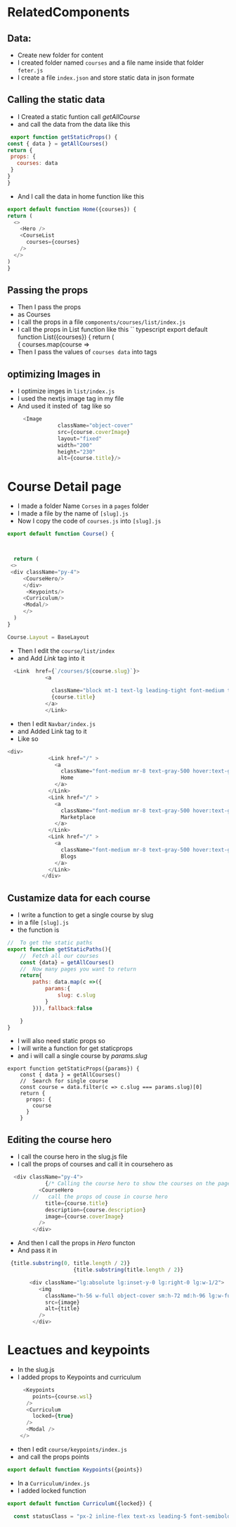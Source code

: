 # RelatedComponents

  ## Data:
  
  - Create new folder for content
  - I created folder named `courses` and a file name inside that folder `feter.js`
  - I create a file `index.json` and store static data in json formate
  ## Calling the static data 
  -  I Created a static funtion call *getAllCourse* 
  -  and call the data from the  data like this
   ```javascript
    export function getStaticProps() {
  const { data } = getAllCourses()
  return {
    props: {
      courses: data
    }
  }
}
```
  - And I call the data in home function like this
  ```Javascript
  export default function Home({courses}) {
  return (
    <>
      <Hero />
      <CourseList
        courses={courses}
      />
    </>
  )
}
```
## Passing the props 
- Then I pass the props
- as Courses
- I call the props in a file `components/courses/list/index.js`
- I call the props in List function like this
`` typescript
export default function List({courses}) {
  return (
    <section className="grid grid-cols-2 gap-4 mb-5">
      { courses.map(course =>
        <div
          key={course.id}
          ```
- Then I pass the values of `courses data` into tags

## optimizing Images in
- I optimize imges in  `list/index.js`
- I used the nextjs image tag in my file 
- And used it insted of <img> tag like so
```javascript
     <Image
                className="object-cover"
                src={course.coverImage}
                layout="fixed"
                width="200"
                height="230"
                alt={course.title}/>
 ```
 # Course Detail page
 - I made a folder Name `Corses` in a `pages` folder 
 - I made a file by the name of `[slug].js`
 - Now I copy the code of `courses.js` into `[slug].js` 
  ```js
  export default function Course() {

 
  
    return (
   <>
   <div className="py-4">
       <CourseHero/>
       </div>
        <Keypoints/>
       <Curriculum/>
       <Modal/>
       </>
    )
  }

  Course.Layout = BaseLayout
  ```
  - Then I edit the `course/list/index`
  - and Add *Link* tag into it 
  ```js
    <Link  href={`/courses/${course.slug}`}>
              <a
               
                className="block mt-1 text-lg leading-tight font-medium text-black hover:underline">
                {course.title}
              </a>
              </Link>
 ```
 - then I edit `Navbar/index.js` 
 - and Added Link tag to it 
 - Like so 
 ```js 
 <div>
              <Link href="/" >
                <a
                  className="font-medium mr-8 text-gray-500 hover:text-gray-900">
                  Home
                </a>
              </Link>
              <Link href="/" >
                <a
                  className="font-medium mr-8 text-gray-500 hover:text-gray-900">
                  Marketplace
                </a>
              </Link>
              <Link href="/" >
                <a
                  className="font-medium mr-8 text-gray-500 hover:text-gray-900">
                  Blogs
                </a>
              </Link>
            </div>
```
   
## Custamize data for each course
- I write a function to get a single course by slug 
- in a file `[slug].js`
- the function is 
```js
//  To get the static paths 
export function getStaticPaths(){
    //  Fetch all our courses
    const {data} = getAllCourses()
    //  Now many pages you want to return 
    return{
        paths: data.map(c =>({
            params:{
                slug: c.slug
            }
        })), fallback:false

    }
}
```
- I will also need static props so
- I will write a function for get staticprops
- and i will call a single course by *params.slug*
```js//  Adding the props also 
export function getStaticProps({params}) {
    const { data } = getAllCourses()
    //  Search for single course
    const course = data.filter(c => c.slug === params.slug)[0]
    return {
      props: {
        course
      }
    }
  ```
  
## Editing the course hero 
- I call the course hero in the slug.js file 
- I call the props of courses and call it in coursehero as
```js
  <div className="py-4">
            {/* Calling the course hero to show the courses on the page */}
          <CourseHero
        //   call the props od couse in course hero 
            title={course.title}
            description={course.description}
            image={course.coverImage}
          />
        </div>
```
- And then I call the props in *Hero* functon 
- And pass it in 
```js 
 {title.substring(0, title.length / 2)}
                     {title.substring(title.length / 2)}

       <div className="lg:absolute lg:inset-y-0 lg:right-0 lg:w-1/2">
          <img
            className="h-56 w-full object-cover sm:h-72 md:h-96 lg:w-full lg:h-full"
            src={image}
            alt={title}
          />
        </div>
```

# Leactues and keypoints
- In the slug.js
- I added props to Keypoints and curriculum
```js
     <Keypoints
        points={course.wsl}
      />
      <Curriculum
        locked={true}
      />
      <Modal />
    </>
```
- then I edit `course/keypoints/index.js`
- and call the props points
```js 
export default function Keypoints({points}) 
```
- In a `Curriculum/index.js`
- I added locked function
```js
export default function Curriculum({locked}) {

  const statusClass = "px-2 inline-flex text-xs leading-5 font-semibold rounded-full"
  ```
  
